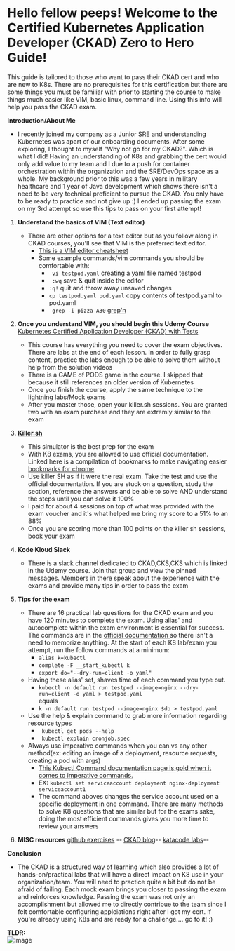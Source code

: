 # Hello fellow peeps! Welcome to the Certified Kubernetes Application Developer (CKAD) Zero to Hero Guide!
This guide is tailored to those who want to pass their CKAD cert and who are new to K8s. There are no prerequisites for this certification but there are some things you must be familiar with prior to starting the course to make things much easier like VIM, basic linux, command line. Using this info will help you pass the CKAD exam. <br/>

 **Introduction/About Me**
 - I recently joined my company as a Junior SRE and understanding Kubernetes was apart of our onboarding documents.  After some exploring, I thought to myself "Why not go for my CKAD?".  Which is what I did!  Having an understanding of K8s and grabbing the cert would only add value to my team and I due to a push for container orchestration within the organization and the SRE/DevOps space as a whole. My background prior to this was a few years in military healthcare and 1 year of Java development which shows there isn't a need to be very technical proficient to pursue the CKAD. You only have to be ready to practice and not give up :) I ended up passing the exam on my 3rd attempt so use this tips to pass on your first attempt!

 1. **Understand the basics of VIM (Text editor)**
      - There are other options for a text editor but as you follow along in CKAD courses, you'll see that VIM is the preferred text editor.
       	 - [This is a VIM editor cheatsheet](https://vim.rtorr.com/)
       	 - Some example commands/vim commands you should be comfortable with:
       	 	- ``` vi testpod.yaml``` creating a yaml file named testpod
       	 	- ``` :wq``` save & quit inside the editor
       	 	- ```:q!``` quit and throw away unsaved changes
       	 	- ``` cp testpod.yaml pod.yaml ``` copy contents of testpod.yaml to pod.yaml
       	 	- ``` grep -i pizza A30``` [grep'n](https://ryanstutorials.net/linuxtutorial/cheatsheetgrep.php)
       
 2. **Once you understand VIM, you should begin this Udemy Course** [Kubernetes Certified Application Developer (CKAD) with Tests](https://www.udemy.com/course/certified-kubernetes-application-developer/)
     - This course has everything you need to cover the exam objectives. There are labs at the end of each lesson.  In order to fully grasp content, practice the labs enough to be able to solve them without help from the solution videos
     - There is a GAME of PODS game in the course. I skipped that because it still references an older version of Kubernetes
     - Once you finish the course, apply the same technique to the lightning labs/Mock exams
     - After you master those, open your killer.sh sessions. You are granted two with an exam purchase and they are extremly similar to the exam
 3. **[Killer.sh](killer.sh)**
    - This simulator is the best prep for the exam
    - With K8 exams, you are allowed to use official documentation. Linked here is a compilation of bookmarks to make navigating easier [bookmarks for chrome](https://github.com/reetasingh/CKAD-Bookmarks/blob/master/kubernetes.io.html)
    - Use killer SH as if it were the real exam.  Take the test and use the official documentation.  If you are stuck on a question, study the section, reference the answers and be able to solve AND understand the steps until you can solve it 100%
    - I paid for about 4 sessions on top of what was provided with the exam voucher and it's what helped me bring my score to a 51% to an 88%
    - Once you are scoring more than 100 points on the killer sh sessions, book your exam
 4. **Kode Kloud Slack** 
    - There is a slack channel dedicated to CKAD,CKS,CKS which is linked in the Udemy course. Join that group and view the pinned messages. Members in there speak about the experience with the exams and provide many tips in order to pass the exam
 5. **Tips for the exam** 
    - There are 16 practical lab questions for the CKAD exam and you have 120 minutes to complete the exam. Using alias' and autocomplete within the exam environment is essential for success. The commands are in the [official documentation ](https://kubernetes.io/docs/reference/kubectl/cheatsheet/)so there isn't a need to memorize anything. At the start of each K8 lab/exam you attempt, run the follow commands at a minimum:  
      - ```alias k=kubectl```
      - ```complete -F __start_kubectl k``` 
      - ```export do="--dry-run=client -o yaml"```
    - Having these alias' set, shaves time of each command you type out.
      - ```kubectl -n default run testpod --image=nginx --dry-run=client -o yaml > testpod.yaml``` <br/>
        equals
      - ```k -n default run testpod --image=nginx $do > testpod.yaml```
    - Use the help & explain command to grab more information regarding resource types 
       - ``` kubectl get pods --help```
       - ``` kubectl explain cronjob.spec```
    - Always use imperative commands when you can vs any other method(ex: editing an image of a deployment, resource requests, creating a pod with args)
      - [This Kubectl Command documentation page is gold when it comes to imperative commands.](https://kubernetes.io/docs/reference/generated/kubectl/kubectl-commands) 
      - EX: ```kubectl set serviceaccount deployment nginx-deployment serviceaccount1```
      - The command aboves changes the service account used on a specific deployment in one command. There are many methods to solve K8 questions that are similar but for the exams sake, doing the most efficient commands gives you more time to review your answers





     
	
     
 
 6. **MISC resources**
[github exercises](https://github.com/dgkanatsios/CKAD-exercises) --
[CKAD blog](https://mengying-li.medium.com/failed-ckad-first-attempt-my-journey-to-improve-exam-score-from-53-to-98-in-a-month-part-1-badde0746231)--
[katacode labs](https://www.katacoda.com/liptanbiswas/courses/ckad-practice-challenges)--

**Conclusion**
- The CKAD is a structured way of learning which also provides a lot of hands-on/practical labs that will have a direct impact on K8 use in your organization/team.  You will need to practice quite a bit but do not be afraid of failing.  Each mock exam brings you closer to passing the exam and reinforces knowledge.  Passing the exam was not only an accomplishment but allowed me to directly contribue to the team since I felt comfortable configuring applciations right after I got my cert. If you're already using K8s and are ready for a challenge.... go fo it! :)




**TLDR:**  <br/>![image](https://user-images.githubusercontent.com/105947650/169604247-477598e4-b215-4440-baa1-abf574aec475.png)

